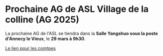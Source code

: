 # Prochaine AG de ASL Village de la colline (AG 2025)

La prochaine AG de l'ASL se tiendra dans la __Salle Yangshuo sous la poste d'Annecy le Vieux__, le __29 mars à 9h30__.

[Le lien pour les comtpes](comptes2024.pdf)


